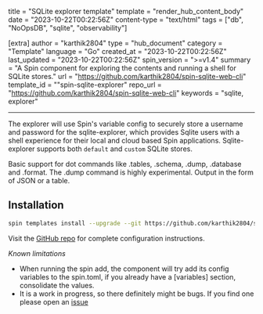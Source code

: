 title = "SQLite explorer template"
template = "render_hub_content_body"
date = "2023-10-22T00:22:56Z"
content-type = "text/html"
tags = ["db", "NoOpsDB", "sqlite", "observability"]

[extra]
author = "karthik2804"
type = "hub_document"
category = "Template"
language = "Go"
created_at = "2023-10-22T00:22:56Z"
last_updated = "2023-10-22T00:22:56Z"
spin_version = ">=v1.4"
summary =  "A Spin component for exploring the contents  and running a shell for SQLite stores."
url = "https://github.com/karthik2804/spin-sqlite-web-cli"
template_id = ""spin-sqlite-explorer"
repo_url = "https://github.com/karthik2804/spin-sqlite-web-cli"
keywords = "sqlite, explorer"

---

The explorer will use Spin's variable config to securely store a username and password for the sqlite-explorer, which provides Sqlite users with a shell experience for their local and cloud based Spin applications. Sqlite-explorer supports both `default` and `custom` SQLite stores. 

Basic support for dot commands like .tables, .schema, .dump, .database and .format. The .dump command is highly experimental. Output in the form of JSON or a table.

## Installation

```bash
spin templates install --upgrade --git https://github.com/karthik2804/spin-sqlite-web-cli/
```

Visit the [GitHub repo](https://github.com/karthik2804/spin-sqlite-web-cli) for complete configuration instructions. 

*Known limitations* 
* When running the spin add, the component will try add its config variables to the spin.toml, if you already have a [variables] section, consolidate the values.
* It is a work in progress, so there definitely might be bugs. If you find one please open an [issue](https://github.com/karthik2804/spin-sqlite-web-cli/issues/new)
